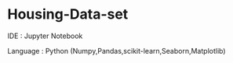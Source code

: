 # Housing-Data-set
IDE : Jupyter Notebook

Language : Python (Numpy,Pandas,scikit-learn,Seaborn,Matplotlib)
